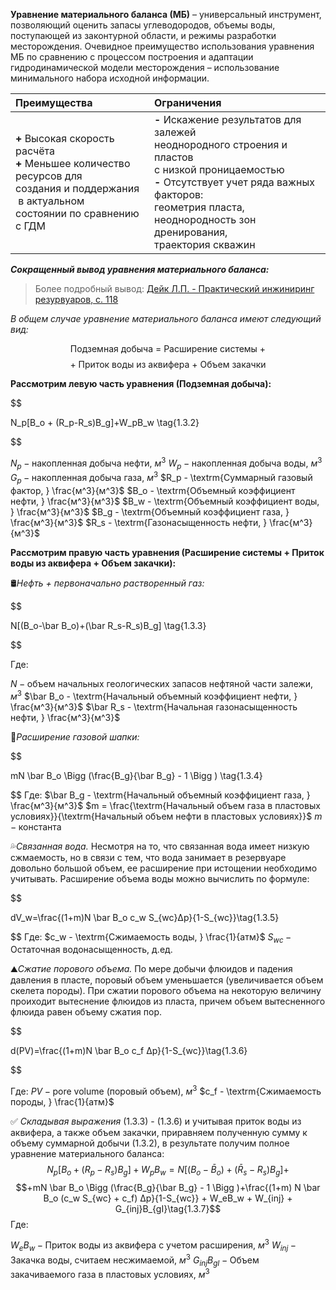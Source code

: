 **Уравнение материального баланса (МБ)** – универсальный инструмент, позволяющий оценить запасы углеводородов, объемы воды, поступающей из законтурной области, и режимы разработки месторождения. Очевидное преимущество использования уравнения МБ по сравнению с процессом построения и адаптации гидродинамической модели месторождения – использование минимального набора исходной информации.

Преимущества | Ограничения
:----------- | :----------
**+** Высокая скорость расчёта <br>**+** Меньшее количество ресурсов для <br>создания и поддержания  в актуальном <br>состоянии по сравнению с ГДМ | **-** Искажение результатов для залежей <br>неоднородного строения и пластов <br>с низкой проницаемостью<br> **-** Отсутствует учет ряда важных факторов: <br>геометрия пласта, неоднородность зон дренирования,<br>траектория скважин

***Сокращенный вывод уравнения материального баланса:***

> Более подробный вывод: [Дейк Л.П. - Практический инжиниринг резурвуаров, с. 118](https://drive.google.com/file/d/1lUOOW5NUkHMD6hoTO78-nOcpbQN-wkLA/view)

*В общем случае уравнение материального баланса имеют следующий вид:*

$$\textrm{Подземная добыча = Расширение системы +}$$$$\textrm{+ Приток воды из аквифера + Объем закачки}\tag{1.3.1}$$

**Рассмотрим левую часть уравнения (Подземная добыча):**


$$

N_p[B_o + (R_p-R_s)B_g]+W_pB_w \tag{1.3.2}

$$

$N_p - \textrm{накопленная добыча нефти, } м^3$
$W_p - \textrm{накопленная добыча воды, } м^3$
$G_p - \textrm{накопленная добыча газа, } м^3$
$R_p - \textrm{Суммарный газовый фактор, } \frac{м^3}{м^3}$
$B_o - \textrm{Объемный коэффициент нефти, } \frac{м^3}{м^3}$
$B_w - \textrm{Объемный коэффициент воды, } \frac{м^3}{м^3}$
$B_g - \textrm{Объемный коэффициент газа, } \frac{м^3}{м^3}$
$R_s - \textrm{Газонасыщенность нефти, } \frac{м^3}{м^3}$


**Рассмотрим правую часть уравнения (Расширение системы + Приток воды из аквифера + Объем закачки):** 


🛢*Нефть + первоначально растворенный газ:* 


$$

N[(B_o-\bar B_o)+(\bar R_s-R_s)B_g] \tag{1.3.3}

$$


Где:


$N - \textrm{объем начальных геологических запасов нефтяной части залежи, } м^3$
$\bar B_o - \textrm{Начальный объемный коэффициент нефти, } \frac{м^3}{м^3}$
$\bar R_s - \textrm{Начальная газонасыщенность нефти, } \frac{м^3}{м^3}$

🧢*Расширение газовой шапки:*

$$

mN \bar B_o \Bigg (\frac{B_g}{\bar B_g} - 1 \Bigg ) \tag{1.3.4}

$$
Где:
$\bar B_g - \textrm{Начальный объемный коэффициент газа, } \frac{м^3}{м^3}$
$m = \frac{\textrm{Начальный объем газа в пластовых условиях}}{\textrm{Начальный объем нефти в пластовых условиях}}$
$m - \textrm{константа}$

💦*Связанная вода.* Несмотря на то, что связанная вода имеет низкую сжмаемость, но в связи с тем, что вода занимает в резервуаре довольно большой объем, ее расширение при истощении необходимо учитывать. Расширение объема воды можно вычислить по формуле:

$$

dV_w=\frac{(1+m)N \bar B_o c_w S_{wc}Δp}{1-S_{wc}}\tag{1.3.5}

$$
Где:
$c_w - \textrm{Сжимаемость воды, } \frac{1}{атм}$
$S_{wc} - \textrm{Остаточная водонасыщенность, д.ед.}$

⛰*Сжатие порового объема.* По мере добычи флюидов и падения давления в пласте, поровый объем уменьшается (увеличивается объем скелета породы). При сжатии порового объема на некоторую величину проиходит вытеснение флюидов из пласта, причем объем вытесненного флюида равен объему сжатия пор.

$$

d(PV)=\frac{(1+m)N \bar B_o c_f Δp}{1-S_{wc}}\tag{1.3.6}

$$

Где:
$PV - \textrm{pore volume (поровый объем), }м^3$
$c_f - \textrm{Сжимаемость породы, } \frac{1}{атм}$

✅ *Складывая выражения* (1.3.3) - (1.3.6) и учитывая приток воды из аквифера, а также объем закачки, приравняем полученную сумму к объему суммарной добычи (1.3.2), в результате получим полное уравнение материального баланса:
$$N_p[B_o + (R_p-R_s)B_g]+W_pB_w=N[(B_o-\bar B_o)+(\bar R_s-R_s)B_g]+$$$$+mN \bar B_o \Bigg (\frac{B_g}{\bar B_g} - 1 \Bigg )+\frac{(1+m) N \bar B_o (c_w S_{wc} + c_f) Δp}{1-S_{wc}} + W_eB_w + W_{inj} + G_{inj}B_{gI}\tag{1.3.7}$$
Где:

$W_eB_w - \textrm{Приток воды из аквифера с учетом расширения, } м^3$
$W_{inj} - \textrm{Закачка воды, считаем несжимаемой, } м^3$
$G_{inj}B_{gI} - \textrm{Объем закачиваемого газа в пластовых условиях, } м^3$